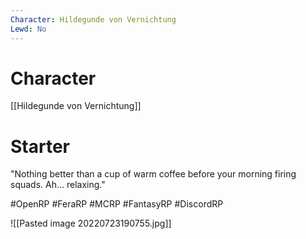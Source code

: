 ```yaml
---
Character: Hildegunde von Vernichtung
Lewd: No
---
```

# Character
[[Hildegunde von Vernichtung]]

# Starter
"Nothing better than a cup of warm coffee before your morning firing squads. Ah... relaxing."

#OpenRP #FeraRP #MCRP #FantasyRP #DiscordRP

![[Pasted image 20220723190755.jpg]]